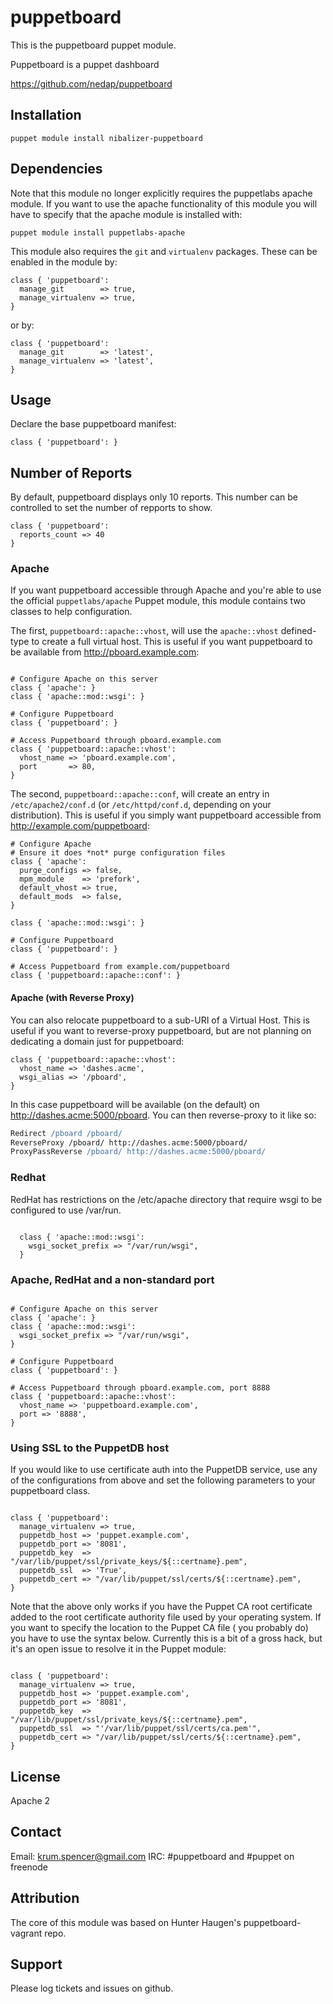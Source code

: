 puppetboard
===========

This is the puppetboard puppet module.

Puppetboard is a puppet dashboard

https://github.com/nedap/puppetboard


Installation
------------

    puppet module install nibalizer-puppetboard


Dependencies
------------

Note that this module no longer explicitly requires the puppetlabs apache module. If you want to use the apache functionality of this module you will have to specify that the apache module is installed with:


    puppet module install puppetlabs-apache

This module also requires the ``git`` and ``virtualenv`` packages. These can be enabled in the module by:


```puppet
class { 'puppetboard':
  manage_git        => true,
  manage_virtualenv => true,
}

```

or by:

```puppet
class { 'puppetboard':
  manage_git        => 'latest',
  manage_virtualenv => 'latest',
}

```


Usage
-----

Declare the base puppetboard manifest:

```puppet
class { 'puppetboard': }
```

Number of Reports
-----

By default, puppetboard displays only 10 reports. This number can be
controlled to set the number of repports to show.

```puppet
class { 'puppetboard':
  reports_count => 40
}

```

### Apache

If you want puppetboard accessible through Apache and you're able to use the
official `puppetlabs/apache` Puppet module, this module contains two classes
to help configuration.

The first, `puppetboard::apache::vhost`, will use the `apache::vhost`
defined-type to create a full virtual host. This is useful if you want
puppetboard to be available from http://pboard.example.com:

```puppet

# Configure Apache on this server
class { 'apache': }
class { 'apache::mod::wsgi': }

# Configure Puppetboard
class { 'puppetboard': }

# Access Puppetboard through pboard.example.com
class { 'puppetboard::apache::vhost':
  vhost_name => 'pboard.example.com',
  port       => 80,
}
```

The second, `puppetboard::apache::conf`, will create an entry in
`/etc/apache2/conf.d` (or `/etc/httpd/conf.d`, depending on your distribution).
This is useful if you simply want puppetboard accessible from
http://example.com/puppetboard:

```puppet
# Configure Apache
# Ensure it does *not* purge configuration files
class { 'apache':
  purge_configs => false,
  mpm_module    => 'prefork',
  default_vhost => true,
  default_mods  => false,
}

class { 'apache::mod::wsgi': }

# Configure Puppetboard
class { 'puppetboard': }

# Access Puppetboard from example.com/puppetboard
class { 'puppetboard::apache::conf': }
```

#### Apache (with Reverse Proxy)

You can also relocate puppetboard to a sub-URI of a Virtual Host. This is
useful if you want to reverse-proxy puppetboard, but are not planning on
dedicating a domain just for puppetboard:

```puppet
class { 'puppetboard::apache::vhost':
  vhost_name => 'dashes.acme',
  wsgi_alias => '/pboard',
}
```

In this case puppetboard will be available (on the default) on
http://dashes.acme:5000/pboard. You can then reverse-proxy to it like so:

```apache
Redirect /pboard /pboard/
ReverseProxy /pboard/ http://dashes.acme:5000/pboard/
ProxyPassReverse /pboard/ http://dashes.acme:5000/pboard/
```

### Redhat

RedHat has restrictions on the /etc/apache directory that require wsgi to be configured to use /var/run.

```puppet

  class { 'apache::mod::wsgi':
    wsgi_socket_prefix => "/var/run/wsgi",
  }

```

### Apache, RedHat and a non-standard port


```puppet

# Configure Apache on this server
class { 'apache': }
class { 'apache::mod::wsgi':
  wsgi_socket_prefix => "/var/run/wsgi",
}

# Configure Puppetboard
class { 'puppetboard': }

# Access Puppetboard through pboard.example.com, port 8888
class { 'puppetboard::apache::vhost':
  vhost_name => 'puppetboard.example.com',
  port => '8888',
}
```

### Using SSL to the PuppetDB host


If you would like to use certificate auth into the PuppetDB service, use any of the configurations from above and set the following parameters to your puppetboard class.

```puppet

class { 'puppetboard':
  manage_virtualenv => true,
  puppetdb_host => 'puppet.example.com',
  puppetdb_port => '8081',
  puppetdb_key  => "/var/lib/puppet/ssl/private_keys/${::certname}.pem",
  puppetdb_ssl  => 'True',
  puppetdb_cert => "/var/lib/puppet/ssl/certs/${::certname}.pem",
}

```

Note that the above only works if you have the Puppet CA root certificate added to the root certificate authority file used by your operating system. If you want to specify the location to the Puppet CA file ( you probably do) you have to use the syntax below. Currently this is a bit of a gross hack, but it's an open issue to resolve it in the Puppet module:


```puppet

class { 'puppetboard':
  manage_virtualenv => true,
  puppetdb_host => 'puppet.example.com',
  puppetdb_port => '8081',
  puppetdb_key  => "/var/lib/puppet/ssl/private_keys/${::certname}.pem",
  puppetdb_ssl  => "'/var/lib/puppet/ssl/certs/ca.pem'",
  puppetdb_cert => "/var/lib/puppet/ssl/certs/${::certname}.pem",
}

```





License
-------

Apache 2


Contact
-------

Email: krum.spencer@gmail.com
IRC: #puppetboard and #puppet on freenode

Attribution
-----------

The core of this module was based on Hunter Haugen's puppetboard-vagrant repo.


Support
-------

Please log tickets and issues on github.
